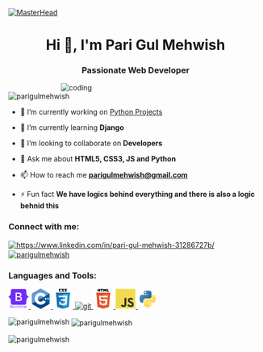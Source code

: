 [![MasterHead](https://miro.medium.com/v2/resize:fit:720/format:webp/1*sV60JhlYL4IdWjcNvKTJRA.png)](https://rishavchanda.io)
<h1 align="center">Hi 👋, I'm Pari Gul Mehwish</h1>
<h3 align="center">Passionate Web Developer</h3>
<img align="right"  alt="coding" width="400" src="https://user-images.githubusercontent.com/74038190/236119160-976a0405-caa7-470c-9356-16d43402ea0a.gif">


<p align="left"> <img src="https://komarev.com/ghpvc/?username=parigulmehwish&label=Profile%20views&color=0e75b6&style=flat" alt="parigulmehwish" /> </p>

- 🔭 I’m currently working on [Python Projects](https://github.com/parigulmehwish/YouTube-Video-Downloader)

- 🌱 I’m currently learning **Django**

- 👯 I’m looking to collaborate on **Developers**

- 💬 Ask me about **HTML5, CSS3, JS and Python**

- 📫 How to reach me **parigulmehwish@gmail.com**

- ⚡ Fun fact **We have logics behind everything and there is also a logic behnid this**

<h3 align="left">Connect with me:</h3>
<p align="left">
<a href="https://linkedin.com/in/https://www.linkedin.com/in/pari-gul-mehwish-31286727b/" target="blank"><img align="center" src="https://raw.githubusercontent.com/rahuldkjain/github-profile-readme-generator/master/src/images/icons/Social/linked-in-alt.svg" alt="https://www.linkedin.com/in/pari-gul-mehwish-31286727b/" height="30" width="40" /></a>
<a href="https://instagram.com/parigulmehwish" target="blank"><img align="center" src="https://raw.githubusercontent.com/rahuldkjain/github-profile-readme-generator/master/src/images/icons/Social/instagram.svg" alt="parigulmehwish" height="30" width="40" /></a>
</p>

<h3 align="left">Languages and Tools:</h3>
<p align="left"> <a href="https://getbootstrap.com" target="_blank" rel="noreferrer"> <img src="https://raw.githubusercontent.com/devicons/devicon/master/icons/bootstrap/bootstrap-plain-wordmark.svg" alt="bootstrap" width="40" height="40"/> </a> <a href="https://www.w3schools.com/cpp/" target="_blank" rel="noreferrer"> <img src="https://raw.githubusercontent.com/devicons/devicon/master/icons/cplusplus/cplusplus-original.svg" alt="cplusplus" width="40" height="40"/> </a> <a href="https://www.w3schools.com/css/" target="_blank" rel="noreferrer"> <img src="https://raw.githubusercontent.com/devicons/devicon/master/icons/css3/css3-original-wordmark.svg" alt="css3" width="40" height="40"/> </a> <a href="https://git-scm.com/" target="_blank" rel="noreferrer"> <img src="https://www.vectorlogo.zone/logos/git-scm/git-scm-icon.svg" alt="git" width="40" height="40"/> </a> <a href="https://www.w3.org/html/" target="_blank" rel="noreferrer"> <img src="https://raw.githubusercontent.com/devicons/devicon/master/icons/html5/html5-original-wordmark.svg" alt="html5" width="40" height="40"/> </a> <a href="https://developer.mozilla.org/en-US/docs/Web/JavaScript" target="_blank" rel="noreferrer"> <img src="https://raw.githubusercontent.com/devicons/devicon/master/icons/javascript/javascript-original.svg" alt="javascript" width="40" height="40"/> </a> <a href="https://www.python.org" target="_blank" rel="noreferrer"> <img src="https://raw.githubusercontent.com/devicons/devicon/master/icons/python/python-original.svg" alt="python" width="40" height="40"/> </a> </p>

<p><img align="left" src="https://github-readme-stats.vercel.app/api/top-langs?username=parigulmehwish&show_icons=true&locale=en&layout=compact" alt="parigulmehwish" /></p>

<p>&nbsp;<img align="center" src="https://github-readme-stats.vercel.app/api?username=parigulmehwish&show_icons=true&locale=en" alt="parigulmehwish" /></p>

<p><img align="center" src="https://github-readme-streak-stats.herokuapp.com/?user=parigulmehwish&" alt="parigulmehwish" /></p>
